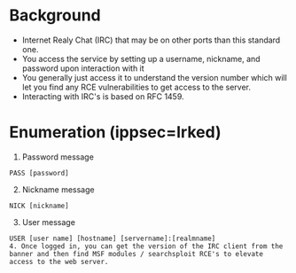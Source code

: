 # Background
- Internet Realy Chat (IRC) that may be on other ports than this standard one.
- You access the service by setting up a username, nickname, and password upon interaction with it
- You generally just access it to understand the version number which will let you find any RCE vulnerabilities to get access to the server.
- Interacting with IRC's is based on RFC 1459.

# Enumeration (ippsec=Irked)
1. Password message
```
PASS [password]
```
2. Nickname message
```
NICK [nickname]
```
3. User message
```
USER [user name] [hostname] [servername]:[realmname]
4. Once logged in, you can get the version of the IRC client from the banner and then find MSF modules / searchsploit RCE's to elevate access to the web server.
